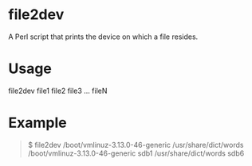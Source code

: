 # file2dev
A Perl script that prints the device on which a file resides.

# Usage
file2dev file1 file2 file3 ... fileN

# Example
> $ file2dev /boot/vmlinuz-3.13.0-46-generic /usr/share/dict/words
> /boot/vmlinuz-3.13.0-46-generic	sdb1
> /usr/share/dict/words	sdb6
